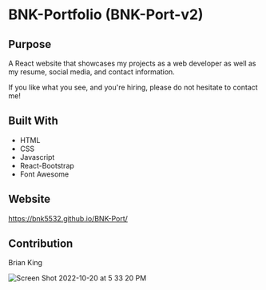 # BNK-Portfolio (BNK-Port-v2)

## Purpose
A React website that showcases my projects as a web developer as well as my resume, social media, and contact information. 

If you like what you see, and you're hiring, please do not hesitate to contact me!

## Built With
* HTML
* CSS
* Javascript
* React-Bootstrap
* Font Awesome

## Website
https://bnk5532.github.io/BNK-Port/

## Contribution
Brian King

![Screen Shot 2022-10-20 at 5 33 20 PM](https://user-images.githubusercontent.com/104585768/197063065-ba4d1151-3494-4a3b-8223-6634abcdc619.png)
